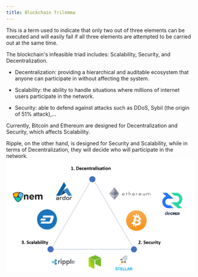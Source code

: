 ```yaml
---
title: Blockchain Trilemma
---
```


This is a term used to indicate that only two out of three elements can be executed and will easily fail if all three elements are attempted to be carried out at the same time.

The blockchain's infeasible triad includes: Scalability, Security, and Decentralization.

- Decentralization: providing a hierarchical and auditable ecosystem that anyone can participate in without affecting the system.

- Scalability: the ability to handle situations where millions of internet users participate in the network.

- Security: able to defend against attacks such as DDoS, Sybil (the origin of 51% attack),...

Currently, Bitcoin and Ethereum are designed for Decentralization and Security, which affects Scalability.

Ripple, on the other hand, is designed for Security and Scalability, while in terms of Decentralization, they will decide who will participate in the network.
![Image](https://raw.githubusercontent.com/quankori/quankori.github.io/master/src/images/blockchain/1.png)
